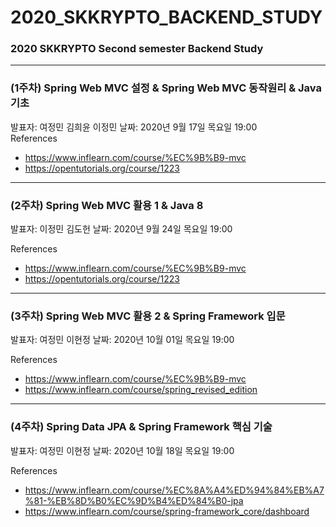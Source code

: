 # 2020_SKKRYPTO_BACKEND_STUDY
### 2020 SKKRYPTO Second semester Backend Study

***
### (1주차) Spring Web MVC 설정 & Spring Web MVC 동작원리 & Java 기초 
발표자: 여정민 김희윤 이정민 
날짜: 2020년 9월 17일 목요일 19:00  
References
- https://www.inflearn.com/course/%EC%9B%B9-mvc
- https://opentutorials.org/course/1223
***
### (2주차) Spring Web MVC 활용 1 & Java 8 
발표자: 이정민 김도헌
날짜: 2020년 9월 24일 목요일 19:00  

References
- https://www.inflearn.com/course/%EC%9B%B9-mvc
- https://opentutorials.org/course/1223

***
### (3주차) Spring Web MVC 활용 2 & Spring Framework 입문
발표자: 여정민 이현정
날짜: 2020년 10월 01일 목요일 19:00  

References
- https://www.inflearn.com/course/%EC%9B%B9-mvc
- https://www.inflearn.com/course/spring_revised_edition
***
### (4주차) Spring Data JPA & Spring Framework 핵심 기술
발표자: 여정민 이현정
날짜: 2020년 10월 18일 목요일 19:00  

References
- https://www.inflearn.com/course/%EC%8A%A4%ED%94%84%EB%A7%81-%EB%8D%B0%EC%9D%B4%ED%84%B0-jpa
- https://www.inflearn.com/course/spring-framework_core/dashboard
